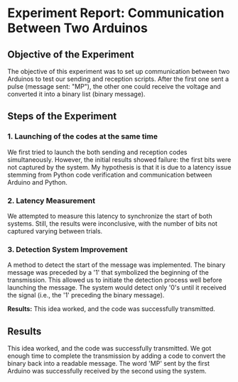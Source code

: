 <h1>Experiment Report: Communication Between Two Arduinos</h1>

<h2>Objective of the Experiment</h2>
<p>
  The objective of this experiment was to set up communication between two Arduinos to test our sending and reception scripts. After the first one sent a pulse (message sent: "MP"), the other one could receive the voltage and converted it into a binary list (binary message).
</p>

<h2>Steps of the Experiment</h2>

<h3>1. Launching of the codes at the same time</h3>
<p>
    We first tried to launch the both sending and reception codes simultaneously. However, the initial results showed failure: the first bits were not captured by the system. My hypothesis is that it is due to a latency issue stemming from Python code verification and communication between Arduino and Python.
</p>

<h3>2. Latency Measurement</h3>
<p>
    We attempted to measure this latency to synchronize the start of both systems. Still, the results were inconclusive, with the number of bits not captured varying between trials.
</p>

<h3>3. Detection System Improvement</h3>
<p>
    A method to detect the start of the message was implemented. The binary message was preceded by a '1' that symbolized the beginning of the transmission. This allowed us to initiate the detection process well before launching the message. The system would detect only '0's until it received the signal (i.e., the '1' preceding the binary message).
</p>

<p>
  <strong>Results:</strong> This idea worked, and the code was successfully transmitted.
</p>

<h2>Results</h2>
<p>
  This idea worked, and the code was successfully transmitted. We got enough time to complete the transmission by adding a code to convert the binary back into a readable message. The word 'MP' sent by the first Arduino was successfully received by the second using the system.
</p>
